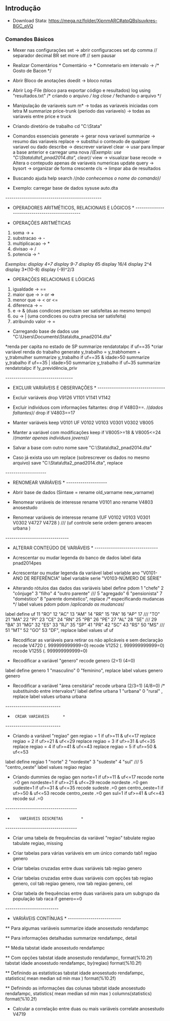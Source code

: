 ## Introdução
- Download Stata: https://mega.nz/folder/XipnmARC#atpQBsIsuvkres-BGC_pVQ

### Comandos Básicos

* Mexer nas configurações
set -> abrir configuracoes
set dp comma  // separador decimal BR
set more off // sem pausar

* Realizar Comentários *
Comentário -> *
Comnetario em intervalo -> /* Gosto de Bacon */

* Abrir Bloco de anotações 
doedit -> bloco notas 

* Abrir Log-File (bloco para exportar código e resultados)
log using "resultados.txt" /* criando o arquivo */ 
log close /* fechando o arquivo */

* Manipulação de variaveis 
sum m* -> todas as variaveis iniciadas com letra M
summarize price-trunk (periodo das variaveis) -> todas as variaveis entre price e truck

* Criando diretório de trabalho
cd "C:\Stata"

* Comandos essenciais
generate -> gerar nova variavel
summarize -> resumo das variaveis
replace -> substitui o conteudo de qualquer variavel ou dado
describe -> descrever variavel
clear -> usar para limpar a base anterior e carregar uma nova /*(Exemplo: use "C:\Stata\dta1_pnad2014.dta", clear)*/
view -> visualizar base
recode -> Altera o contepudo apenas de variaveis numericas
update query -> 
bysort -> organizar de forma crescente
cls -> limpar aba de resultados

* Buscando ajuda
help
search /*(não conhecemos o nome do comando)*/

* Exemplo: carregar base de dados 
sysuse auto.dta

*-----------------------------------------------*
* OPERADORES ARITMÉTICOS, RELACIONAIS E LÓGICOS *
*-----------------------------------------------*

* OPERAÇÕES ARITMÉTICAS
1) soma -> +
2) substracao -> -
3) multiplicacao -> *
4) divisao -> /
5) potencia -> ^

*Exemplos:
display 4+7
display 9-7
display 6*5
display 16/4
display 2^4
display 3*(10-8)
display (-9)^2/3

* OPERAÇÕES RELACIONAIS E LÓGICAS
1) igualdade -> ==
2) maior que -> > or =>
3) menor que -> < or <=
4) diferenca -> ~
5) e -> & (duas condicoes precisam ser satisfeitas ao mesmo tempo)
6) ou -> | (uma condicoes ou outra precisa ser satisfeita)
7) atribuindo valor -> = 

* Carregando base de dados
use "C:\Users\Documents\Stata\dta_pnad2014.dta"

*renda per capita no estado de SP
summarize rendatotalpc if uf==35 
*criar variável renda do trabalho
generate y_trabalho = y_trabhomem + y_trabmulher
summarize y_trabalho if uf==35 & idade>50
summarize y_trabalho if uf==35 | idade>50
summarize y_trabalho if uf~35
summarize rendatotalpc if !y_previdência_priv

*---------------------------------*
* EXCLUIR VARIÁVEIS E OBSERVAÇÕES *
*---------------------------------*

* Excluir variáveis
drop V9126 V1101 V1141 V1142

* Excluir indivíduos com informações faltantes:
drop if  V4803==. /*(dados faltantes)*/
drop if V4803==17 

* Manter variáveis
keep V0101 UF V0102 V0103 V0301 V0302 V8005  

* Manter a variável com modificações
keep if  V8005>=18 & V8005<=24 /*(manter apenas individuos jovens)*/

* Salvar a base com outro nome
save "C:\Stata\dta2_pnad2014.dta"

* Caso já exista uso um replace (sobrescrever os dados no mesmo arquivo)
save "C:\Stata\dta2_pnad2014.dta", replace

*--------------------*
* RENOMEAR VARIÁVEIS *
*--------------------*

* Abrir base de dados (Sintaxe = rename old_varname new_varname)

* Renomear variáveis de interesse
rename V0101 ano
rename V4803 anosestudo

* Renomear variáveis de interesse
rename (UF  V0102   V0103 V0301 V0302   V4727  V4728  ) /// 
       (uf controle serie ordem genero areacen urbana ) 
   
*-------------------------------*
* ALTERAR CONTEÚDO DE VARIÁVEIS *
*-------------------------------*

* Acrescentar ou mudar legenda do banco de dados
label data pnad2014pes

* Acrescentar ou mudar legenda da variável
label variable ano "V0101-ANO DE REFERÊNCIA"
label variable serie "V0103-NÚMERO DE SÉRIE"

* Alterando rótulos das dados das variáveis
label define pdom 1 "chefe" 2 "cônjuge" 3 "filho" 4 "outro parente" ///
 5 "agregado" 6 "pensionista" 7 "doméstico" 8 "parente doméstico", replace /* especificando mudancas */
label values pdom pdom /*aplicando as mudancas*/

label define uf 11 "RO" 12 "AC" 13 "AM" 14 "RR" 15 "PA" 16 "AP" 17 ///
"TO" 21 "MA" 22 "PI" 23 "CE" 24 "RN" 25 "PB" 26 "PE" 27 "AL" 28 "SE" ///
29 "BA" 31 "MG" 32 "ES" 33 "RJ" 35 "SP" 41 "PR" 42 "SC" 43 "RS" 50 "MS" ///
51 "MT" 52 "GO" 53 "DF", replace 
label values uf uf

* Recodificar as variáveis para retirar os não aplicáveis e sem declaração
recode V4720 (. 999999999999=0)
recode V1252 (. 999999999999=0)
recode V1255 (. 999999999999=0)

* Recodificar a variável "genero"
recode genero (2=1) (4=0)

label define genero 1 "masculino" 0 "feminino", replace
label values genero genero

* Recodificar a variável "área censitária"
recode urbana (2/3=1) (4/8=0) /* substituindo entre intervalos*/
label define urbana 1 "urbana" 0 "rural" , replace 
label values urbana urbana

*---------------------------*
*      CRIAR VARIÁVEIS      *
*---------------------------*

* Criando a variável "regiao"
gen regiao = 1 if uf>=11 & uf<=17
replace regiao = 2 if uf>=21 & uf<=29
replace regiao = 3 if uf>=31 & uf<=35
replace regiao = 4 if uf>=41 & uf<=43 
replace regiao = 5 if uf>=50 & uf<=53

label define regiao 1 "norte" 2 "nordeste" 3 "sudeste" 4 "sul" ///
5 "centro_oeste"
label values regiao regiao

* Criando dummies de regiao
gen norte=1 if uf>=11 & uf<=17
recode norte .=0
gen nordeste=1 if uf>=21 & uf<=29
recode nordeste .=0
gen sudeste=1 if uf>=31 & uf<=35
recode sudeste .=0
gen centro_oeste=1 if uf>=50 & uf<=53
recode centro_oeste .=0
gen sul=1 if uf>=41 & uf<=43
recode sul .=0

*-----------------------------------*
*        VARIÁVEIS DISCRETAS        *
*-----------------------------------*

* Criar uma tabela de frequências da variável "regiao"
tabulate regiao
tabulate regiao, missing

* Criar tabelas para várias variáveis em um único comando
tab1 regiao genero

* Criar tabelas cruzadas entre duas variáveis
tab regiao genero

* Criar tabelas cruzadas entre duas variáveis com opções
tab regiao genero, col
tab regiao genero, row
tab regiao genero, cel

* Criar tabela de frequências entre duas variáveis para um subgrupo da população
tab raca if genero==0

*--------------------------*
*   VARIÁVEIS CONTÍNUAS    *
*--------------------------*

** Para algumas variáveis
summarize idade anosestudo rendafampc

** Para informações detalhadas
summarize rendafampc, detail 

** Média
tabstat idade anosestudo rendafampc

** Com opções
tabstat idade anosestudo rendafampc, format(%10.2f)
tabstat idade anosestudo rendafampc, by(regiao) format(%10.2f)

** Definindo as estatísticas
tabstat idade anosestudo rendafampc, statistics( mean median sd min max ) format(%10.2f)

** Definindo as informações das colunas
tabstat idade anosestudo rendafampc, statistics( mean median sd min max ) columns(statistics) format(%10.2f)

* Calcular a correlação entre duas ou mais variáveis
correlate anosestudo V4719
